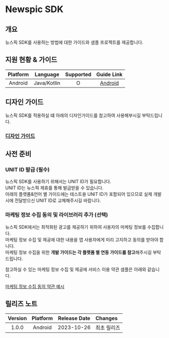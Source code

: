# Newspic SDK

## 개요

뉴스픽 SDK를 사용하는 방법에 대한 가이드와 샘플 프로젝트를 제공합니다.

## 지원 현황 & 가이드

|  Platform  |  Language   |  Supported  |            Guide Link             |
|:----------:|:-----------:|:-----------:|:---------------------------------:|
|  Android   | Java/Kotlin |      O      |   [Android](MD/ANDROID_JAVA.md)   |


## 디자인 가이드

뉴스픽 SDK를 적용하실 떄 아래의 디자인가이드를 참고하여 사용해부시길 부탁드립니다.

### [디자인 가이드](MD/Newspic_SDK_Design_Guide.pdf)

## 사전 준비

### UNIT ID 발급 (필수)

뉴스픽 SDK를 사용하기 위해서는 UNIT ID가 필요합니다.<br>
UNIT ID는 뉴스픽 제휴를 통해 발급받을 수 있습니다.<br>
아래의 플랫폼&언어 별 가이드에는 테스트용 UNIT ID가 포함되어 있으므로 실제 개발시에 전달받으신 UNIT ID로 교체해주시길 바랍니다.

### 마케팅 정보 수집 동의 및 라이브러리 추가 (선택)

뉴스픽 SDK에서는 최적화된 광고를 제공하기 위하여 사용자의 마케팅 정보를 수집합니다.<br>
마케팅 정보 수집 및 제공에 대한 내용을 앱 사용자에게 미리 고지하고 동의를 받아야 합니다.<br>
마케팅 정보 수집을 위한 **개발 가이드는 각 플랫폼 별 연동 가이드를 참고**해주시길 부탁드립니다.

참고하실 수 있는 마케팅 정보 수집 및 제공에 서비스 이용 약관 샘플은 아래와 같습니다.

[마케팅 정보 수집 동의 약관 예시](MD/AGREEMENT.md)

## 릴리즈 노트

| Version | Platform | Release Date | Changes |
|:-------:|:--------:|:------------:|:--------|
|  1.0.0  | Android  |  2023-10-26  | 최초 릴리즈  |
